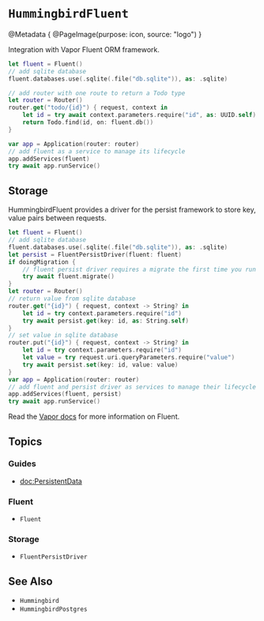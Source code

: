 # ``HummingbirdFluent``

@Metadata {
    @PageImage(purpose: icon, source: "logo")
}

Integration with Vapor Fluent ORM framework.

```swift
let fluent = Fluent()
// add sqlite database
fluent.databases.use(.sqlite(.file("db.sqlite")), as: .sqlite)

// add router with one route to return a Todo type
let router = Router()
router.get("todo/{id}") { request, context in
    let id = try await context.parameters.require("id", as: UUID.self)
    return Todo.find(id, on: fluent.db())
}

var app = Application(router: router)
// add fluent as a service to manage its lifecycle
app.addServices(fluent)
try await app.runService()
```

## Storage

HummingbirdFluent provides a driver for the persist framework to store key, value pairs between requests.

```swift
let fluent = Fluent()
// add sqlite database
fluent.databases.use(.sqlite(.file("db.sqlite")), as: .sqlite)
let persist = FluentPersistDriver(fluent: fluent)
if doingMigration {
    // fluent persist driver requires a migrate the first time you run
    try await fluent.migrate()
}
let router = Router()
// return value from sqlite database
router.get("{id}") { request, context -> String? in
    let id = try context.parameters.require("id")
    try await persist.get(key: id, as: String.self)
}
// set value in sqlite database
router.put("{id}") { request, context -> String? in
    let id = try context.parameters.require("id")
    let value = try request.uri.queryParameters.require("value")
    try await persist.set(key: id, value: value)
}
var app = Application(router: router)
// add fluent and persist driver as services to manage their lifecycle
app.addServices(fluent, persist)
try await app.runService()
```

Read the [Vapor docs](https://docs.vapor.codes/fluent/overview/) for more information on Fluent.

## Topics

### Guides

- <doc:PersistentData>

### Fluent

- ``Fluent``

### Storage

- ``FluentPersistDriver``

## See Also

- ``Hummingbird``
- ``HummingbirdPostgres``
